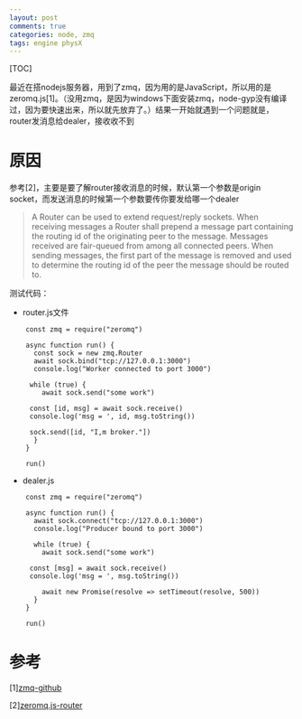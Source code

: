 ```yaml
---
layout: post
comments: true
categories: node, zmq
tags: engine physX
---
```


[TOC]

最近在搭nodejs服务器，用到了zmq，因为用的是JavaScript，所以用的是zeromq.js[1]。（没用zmq，是因为windows下面安装zmq，node-gyp没有编译过，因为要快速出来，所以就先放弃了。）结果一开始就遇到一个问题就是，router发消息给dealer，接收收不到





# 原因
参考[2]，主要是要了解router接收消息的时候，默认第一个参数是origin socket，而发送消息的时候第一个参数要传你要发给哪一个dealer
> A Router can be used to extend request/reply sockets. When receiving messages a Router shall prepend a message part containing the routing id of the originating peer to the message. Messages received are fair-queued from among all connected peers. When sending messages, the first part of the message is removed and used to determine the routing id of the peer the message should be routed to.

测试代码：
* router.js文件

```
	const zmq = require("zeromq")
	
	async function run() {
	  const sock = new zmq.Router
	  await sock.bind("tcp://127.0.0.1:3000")
	  console.log("Worker connected to port 3000")
	
	 while (true) {
	    await sock.send("some work")
	
	 const [id, msg] = await sock.receive()
	 console.log('msg = ', id, msg.toString())
	
	 sock.send([id, "I,m broker."])
	  }
	}

	run()
```

* dealer.js

```
	const zmq = require("zeromq")

	async function run() {
	  await sock.connect("tcp://127.0.0.1:3000")
	  console.log("Producer bound to port 3000")
	
	  while (true) {
	    await sock.send("some work")
		
	 const [msg] = await sock.receive()
	 console.log('msg = ', msg.toString())
	   
	    await new Promise(resolve => setTimeout(resolve, 500))
	  }
	}

	run()
```



# 参考
[1][zmq-github](https://github.com/zeromq/zeromq.js)

[2][zeromq.js-router](http://zeromq.github.io/zeromq.js/classes/router.html)